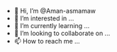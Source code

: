 - 👋 Hi, I’m @Aman-asmamaw
- 👀 I’m interested in ...
- 🌱 I’m currently learning ...
- 💞️ I’m looking to collaborate on ...
- 📫 How to reach me ...

<!---
Aman-asmamaw/Aman-asmamaw is a ✨ special ✨ repository because its `README.md` (this file) appears on your GitHub profile.
You can click the Preview link to take a look at your changes.
--->
